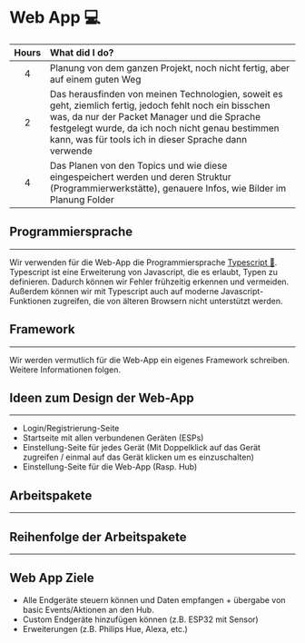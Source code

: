 # Web App 💻

| Hours | What did I do?                                                                                                                                                                                                                                                       |
| :---: | :------------------------------------------------------------------------------------------------------------------------------------------------------------------------------------------------------------------------------------------------------------------- |
|   4   | Planung von dem ganzen Projekt, noch nicht fertig, aber auf einem guten Weg                                                                                                                                                                                          |
|   2   | Das herausfinden von meinen Technologien, soweit es geht, ziemlich fertig, jedoch fehlt noch ein bisschen was, da nur der Packet Manager und die Sprache festgelegt wurde, da ich noch nicht genau bestimmen kann, was für tools ich in dieser Sprache dann verwende |
|   4   | Das Planen von den Topics und wie diese eingespeichert werden und deren Struktur (Programmierwerkstätte), genauere Infos, wie Bilder im Planung Folder                                                                                                               |

## Programmiersprache

---

Wir verwenden für die Web-App die Programmiersprache [Typescript 🔨](https://www.typescriptlang.org/). Typescript ist eine Erweiterung von Javascript, die es erlaubt, Typen zu definieren. Dadurch können wir Fehler frühzeitig erkennen und vermeiden. Außerdem können wir mit Typescript auch auf moderne Javascript-Funktionen zugreifen, die von älteren Browsern nicht unterstützt werden.

## Framework

---

Wir werden vermutlich für die Web-App ein eigenes Framework schreiben. Weitere Informationen folgen.

## Ideen zum Design der Web-App

---

-   Login/Registrierung-Seite
-   Startseite mit allen verbundenen Geräten (ESPs)
-   Einstellung-Seite für jedes Gerät (Mit Doppelklick auf das Gerät zugreifen / einmal auf das Gerät klicken um es einzuschalten)
-   Einstellung-Seite für die Web-App (Rasp. Hub)

## Arbeitspakete

---

## Reihenfolge der Arbeitspakete

---

## Web App Ziele

-   Alle Endgeräte steuern können und Daten empfangen + übergabe von basic Events/Aktionen an den Hub.
-   Custom Endgeräte hinzufügen können (z.B. ESP32 mit Sensor)
-   Erweiterungen (z.B. Philips Hue, Alexa, etc.)

